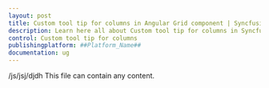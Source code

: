 ```yaml
---
layout: post
title: Custom tool tip for columns in Angular Grid component | Syncfusion
description: Learn here all about Custom tool tip for columns in Syncfusion ##Platform_Name## Grid component of Syncfusion Essential JS 2 and more.
control: Custom tool tip for columns 
publishingplatform: ##Platform_Name##
documentation: ug
---
```


/js/jsj/djdh
This file can contain any content.